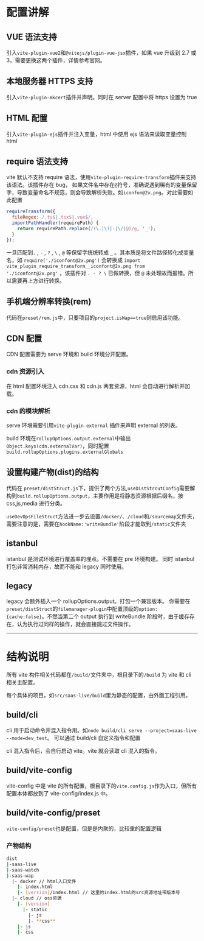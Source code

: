 # 配置讲解

## VUE 语法支持

引入`vite-plugin-vue2`和`@vitejs/plugin-vue-jsx`插件，如果 vue 升级到 2.7 或 3，需要更换这两个插件，详情参考官网。

## 本地服务器 HTTPS 支持

引入`vite-plugin-mkcert`插件并声明。同时在 server 配置中将 https 设置为 true

## HTML 配置

引入`vite-plugin-ejs`插件并注入变量，html 中使用 ejs 语法来读取变量控制 html

## require 语法支持

vite 默认不支持 require 语法，使用`vite-plugin-require-transform`插件来支持该语法。该插件存在 bug，
如果文件名中存在`@`符号，准确说遇到稀有的变量保留字，导致变量命名不规范，则会导致解析失败。如`iconfon@2x.png`。对此需要如此配置

```js
requireTransform({
  fileRegex: /.ts$|.tsx$|.vue$/,
  importPathHandler(requirePath) {
    return requirePath.replace(/(\.|\?|-|\/|@)/g, '_');
  }
});
```

一旦匹配到`.` , `-` , `?` , `\` , `@` 等保留字统统转成 `_` 。其本质是将文件路径转化成变量名，如 `require('./iconfont@2x.png')` 会转换成 `import vite_plugin_require_transform__iconfont@2x.png from './iconfont@2x.png'` ，该插件对 `. - ? \` 已做转换，但 `@` 未处理故而报错。所以需要再上方进行转换。

## 手机端分辨率转换(rem)

代码在`preset/rem.js`中，只要项目的`project.isWap==true`则启用该功能。

## CDN 配置

CDN 配置需要为 serve 环境和 build 环境分开配置。

### cdn 资源引入

在 html 配置环境注入 cdn.css 和 cdn.js 两套资源，html 会自动进行解析并加载。

### cdn 的模块解析

serve 环境需要引用`vite-plugin-external` 插件来声明 external 的列表。

build 环境在`rollupOptions.output.external`中输出`Object.keys(cdn.externalVar)`，同时配置`build.rollupOptions.plugins.externalGlobals`

## 设置构建产物(dist)的结构

代码在 `preset/distStruct.js`下，提供了两个方法,`useDistStrcutConfig`需要解构到`build.rollupOptions.output`，主要作用是将静态资源根据后缀名，按 css,js,media 进行分类。

`useDevOpsFileStruct`方法进一步去设置`/docker/`、`/cloud`和`/sourcemap`文件夹，需要注意的是，需要在`hookName:'writeBundle'`阶段才能取到`/static`文件夹

## istanbul

istanbul 是测试环境进行覆盖率的埋点。不需要在 pre 环境构建。
同时 istanbul 打包非常消耗内存，故而不能和 legacy 同时使用。

## legacy

legacy 会额外插入一个 rollupOptions.output。打包一个兼容版本。
你需要在`preset/distStruct`的`filemanager-plugin`中配置顶级的`option:{cache:false}`。不然当第二个 output 执行到 writeBundle 阶段时，由于缓存存在，认为执行过同样的操作，就会直接跳过文件操作。

---

# 结构说明

所有 vite 构件相关代码都在`/build/`文件夹中，根目录下的`/build` 为 vite 和 cli 相关主配置。

每个具体的项目，如`src/saas-live/build`里为静态的配置，由外面工程引用。

## build/cli

cli 用于启动命令并混入指令用。如`node build/cli serve --project=saas-live --mode=dev_test`。
可以通过 build/cli 自定义指令和配置

cli 混入指令后，会自行启动 vite。vite 就会读取 cli 混入的指令。

## build/vite-config

vite-config 中是 vite 的所有配置，根目录下的`vite.config.js`作为入口，但所有配置本体都放到了 vite-config/index.js 中。

## build/vite-config/preset

`vite-config/preset`也是配置，但是是内聚的，比较重的配置逻辑

### 产物结构

```sh
dist
|-saas-live
|-saas-watch
|-saas-wap
  |- docker // html入口文件
    |- index.html
    |- [version]/index.html // 这里的index.html的src资源地址带版本号
  |- cloud // oss资源
    |- [version]
      |- static
        |- js
        |- **css**
    |- js
    |- css
```
